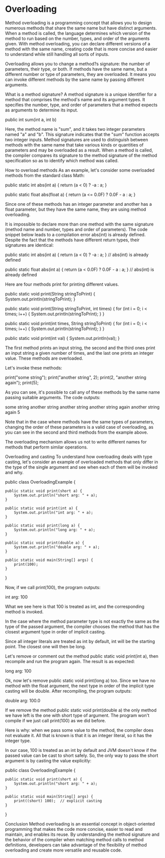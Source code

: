 # Overloading

Method overloading is a programming concept that allows you to design numerous methods that share the same name but have distinct arguments. When a method is called, the language determines which version of the method to run based on the number, types, and order of the arguments given. With method overloading, you can declare different versions of a method with the same name, creating code that is more concise and easier to understand while still handling all sorts of inputs.

Overloading allows you to change a method?s signature: the number of parameters, their type, or both. If methods have the same name, but a different number or type of parameters, they are overloaded. It means you can invoke different methods by the same name by passing different arguments.

What is a method signature?
A method signature is a unique identifier for a method that comprises the method's name and its argument types. It specifies the number, type, and order of parameters that a method expects as arguments to determine its input.

public int sum(int a, int b)

Here, the method name is "sum", and it takes two integer parameters named "a" and "b". This signature indicates that the "sum" function accepts two integer inputs. Method signatures are used to distinguish between methods with the same name that take various kinds or quantities of parameters and may be overloaded as a result. When a method is called, the compiler compares its signature to the method signature of the method specification so as to identify which method was called.

How to overload methods
As an example, let's consider some overloaded methods from the standard class Math:

public static int abs(int a) { return (a < 0) ? -a : a; }

public static float abs(float a) { return (a <= 0.0F) ? 0.0F - a : a; }

Since one of these methods has an integer parameter and another has a float parameter, but they have the same name, they are using method overloading.

It is impossible to declare more than one method with the same signature (method name and number, types and order of parameters). The code snippet below leads to a compilation error abs(int) is already defined. Despite the fact that the methods have different return types, their signatures are identical:

public static int abs(int a) { return (a < 0) ? -a : a; } // abs(int) is already defined

public static float abs(int a) { return (a < 0.0F) ? 0.0F - a : a; } // abs(int) is already defined

Here are four methods print for printing different values.

public static void print(String stringToPrint) {
System.out.println(stringToPrint);
}

public static void print(String stringToPrint, int times) {
for (int i = 0; i < times; i++) {
System.out.println(stringToPrint);
}
}

public static void print(int times, String stringToPrint) {
for (int i = 0; i < times; i++) {
System.out.println(stringToPrint);
}
}

public static void print(int val) {
System.out.println(val);
}

The first method prints an input string, the second and the third ones print an input string a given number of times, and the last one prints an integer value. These methods are overloaded.

Let's invoke these methods:

print("some string");
print("another string", 2);
print(2, "another string again");
print(5);

As you can see, it's possible to call any of these methods by the same name passing suitable arguments. The code outputs:

some string
another string
another string
another string again
another string again
5

Note that in the case where methods have the same types of parameters, changing the order of these parameters is a valid case of overloading, as you can see in the second and third methods from the example above.

The overloading mechanism allows us not to write different names for methods that perform similar operations.

Overloading and casting
To understand how overloading deals with type casting, let's consider an example of overloaded methods that only differ in the type of the single argument and see when each of them will be invoked and why.

public class OverloadingExample {

    public static void print(short a) {
        System.out.println("short arg: " + a);
    }

    public static void print(int a) {
        System.out.println("int arg: " + a);
    }

    public static void print(long a) {
        System.out.println("long arg: " + a);
    }

    public static void print(double a) {
        System.out.println("double arg: " + a);
    }

    public static void main(String[] args) {
        print(100);
    }
}

Now, if we call print(100), the program outputs:

int arg: 100

What we see here is that 100 is treated as int, and the corresponding method is invoked.

In the case where the method parameter type is not exactly the same as the type of the passed argument, the compiler chooses the method that has the closest argument type in order of implicit casting.

Since all integer literals are treated as int by default, int will be the starting point. The closest one will then be long.

Let's remove or comment out the method public static void print(int a), then recompile and run the program again. The result is as expected:

long arg: 100

Ok, now let's remove public static void print(long a) too. Since we have no method with the float argument, the next type in order of the implicit type casting will be double. After recompiling, the program outputs:

double arg: 100.0

If we remove the method public static void print(double a) the only method we have left is the one with short type of argument. The program won't compile if we just call print(100) as we did before.

Here is why: when we pass some value to the method, the compiler does not evaluate it. All that is known is that it is an integer literal, so it has the integer type.

In our case, 100 is treated as an int by default and JVM doesn't know if the passed value can be cast to short safely. So, the only way to pass the short argument is by casting the value explicitly:

public class OverloadingExample {

    public static void print(short a) {
        System.out.println("short arg: " + a);
    }

    public static void main(String[] args) {
        print((short) 100);  // explicit casting 
    }
}

Conclusion
Method overloading is an essential concept in object-oriented programming that makes the code more concise, easier to read and maintain, and enables its reuse. By understanding the method signature and the behavior of the compiler when matching method calls to method definitions, developers can take advantage of the flexibility of method overloading and create more versatile and reusable code.
